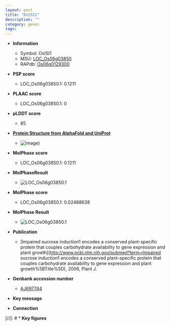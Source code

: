 ```yaml
---
layout: post
title: "OsISI1"
description: ""
category: genes
tags: 
---
```


* **Information**  
    + Symbol: OsISI1  
    + MSU: [LOC_Os06g03850](http://rice.plantbiology.msu.edu/cgi-bin/ORF_infopage.cgi?orf=LOC_Os06g03850)  
    + RAPdb: [Os06g0129300](http://rapdb.dna.affrc.go.jp/viewer/gbrowse_details/irgsp1?name=Os06g0129300)  

* **PSP score**  
    + LOC_Os06g03850.1: 0.1211 

* **PLAAC score**  
    + LOC_Os06g03850.1: 0 

* **pLDDT score**
    + 85

* **[Protein Structure from AlphaFold and UniProt](https://www.uniprot.org/uniprotkb/Q658H7/entry#structure)**
    + ![image](https://ricepsp.github.io/images/Q6/AF-Q658H7-F1.png))

* **MolPhase score**
    + LOC_Os06g03850.1: 0.1211

* **MolPhaseResult**
    + ![LOC_Os06g03850.1](https://ricepsp.github.io/pictures/LOC_Os06g/LOC_Os06g03850.1.png)

* **MolPhase score**
    + LOC_Os06g03850.1: 0.02488638

* **MolPhase Result**
    + ![LOC_Os06g03850.1](https://304243504.github.io/Pictures/LOC_Os06g/LOC_Os06g03850.1.png)

* **Publication**  
    + [Impaired sucrose induction1 encodes a conserved plant-specific protein that couples carbohydrate availability to gene expression and plant growth](http://www.ncbi.nlm.nih.gov/pubmed?term=Impaired sucrose induction1 encodes a conserved plant-specific protein that couples carbohydrate availability to gene expression and plant growth%5BTitle%5D), 2006, Plant J.

* **Genbank accession number**  
    + [AJ697744](http://www.ncbi.nlm.nih.gov/nuccore/AJ697744)

* **Key message**  

* **Connection**  

[//]: # * **Key figures**  


